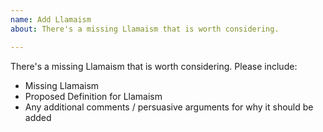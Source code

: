```yaml
---
name: Add Llamaism
about: There's a missing Llamaism that is worth considering.

---
```


There's a missing Llamaism that is worth considering. Please include:
- Missing Llamaism
- Proposed Definition for Llamaism
- Any additional comments / persuasive arguments for why it should be added
